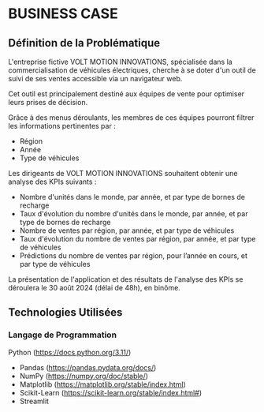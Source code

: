 # BUSINESS CASE

## Définition de la Problématique

L'entreprise fictive VOLT MOTION INNOVATIONS, spécialisée dans la commercialisation de véhicules électriques, cherche à se doter d'un outil de suivi de ses ventes accessible via un navigateur web.

Cet outil est principalement destiné aux équipes de vente pour optimiser leurs prises de décision.

Grâce à des menus déroulants, les membres de ces équipes pourront filtrer les informations pertinentes par :

- Région
- Année
- Type de véhicules

Les dirigeants de VOLT MOTION INNOVATIONS souhaitent obtenir une analyse des KPIs suivants :

- Nombre d'unités dans le monde, par année, et par type de bornes de recharge
- Taux d'évolution du nombre d'unités dans le monde, par année, et par type de bornes de recharge
- Nombre de ventes par région, par année, et par type de véhicules
- Taux d'évolution du nombre de ventes par région, par année, et par type de véhicules
- Prédictions du nombre de ventes par région, pour l’année en cours, et par type de véhicules

La présentation de l'application et des résultats de l'analyse des KPIs se déroulera le 30 août 2024 (délai de 48h), en binôme.

## Technologies Utilisées

### Langage de Programmation
Python (https://docs.python.org/3.11/)
- Pandas (https://pandas.pydata.org/docs/)
- NumPy (https://numpy.org/doc/stable/)
- Matplotlib (https://matplotlib.org/stable/index.html)
- Scikit-Learn (https://scikit-learn.org/stable/index.html#)
- Streamlit
